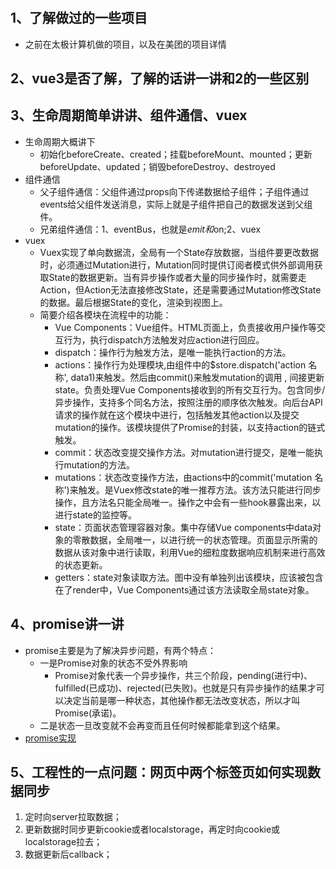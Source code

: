#

## 1、了解做过的一些项目
+ 之前在太极计算机做的项目，以及在美团的项目详情

## 2、vue3是否了解，了解的话讲一讲和2的一些区别

## 3、生命周期简单讲讲、组件通信、vuex
+ 生命周期大概讲下
  + 初始化beforeCreate、created；挂载beforeMount、mounted；更新beforeUpdate、updated；销毁beforeDestroy、destroyed
+ 组件通信
  + 父子组件通信：父组件通过props向下传递数据给子组件；子组件通过events给父组件发送消息，实际上就是子组件把自己的数据发送到父组件。
  + 兄弟组件通信：1、eventBus，也就是$emit和$on;2、vuex
+ vuex
  + Vuex实现了单向数据流，全局有一个State存放数据，当组件要更改数据时，必须通过Mutation进行，Mutation同时提供订阅者模式供外部调用获取State的数据更新。当有异步操作或者大量的同步操作时，就需要走Action，但Action无法直接修改State，还是需要通过Mutation修改State的数据。最后根据State的变化，渲染到视图上。
  + 简要介绍各模块在流程中的功能：
    + Vue Components：Vue组件。HTML页面上，负责接收用户操作等交互行为，执行dispatch方法触发对应action进行回应。
    + dispatch：操作行为触发方法，是唯一能执行action的方法。
    + actions：操作行为处理模块,由组件中的$store.dispatch('action 名称', data1)来触发。然后由commit()来触发mutation的调用 , 间接更新 state。负责处理Vue Components接收到的所有交互行为。包含同步/异步操作，支持多个同名方法，按照注册的顺序依次触发。向后台API请求的操作就在这个模块中进行，包括触发其他action以及提交mutation的操作。该模块提供了Promise的封装，以支持action的链式触发。
    + commit：状态改变提交操作方法。对mutation进行提交，是唯一能执行mutation的方法。
    + mutations：状态改变操作方法，由actions中的commit('mutation 名称')来触发。是Vuex修改state的唯一推荐方法。该方法只能进行同步操作，且方法名只能全局唯一。操作之中会有一些hook暴露出来，以进行state的监控等。
    + state：页面状态管理容器对象。集中存储Vue components中data对象的零散数据，全局唯一，以进行统一的状态管理。页面显示所需的数据从该对象中进行读取，利用Vue的细粒度数据响应机制来进行高效的状态更新。
    + getters：state对象读取方法。图中没有单独列出该模块，应该被包含在了render中，Vue Components通过该方法读取全局state对象。

## 4、promise讲一讲
+ promise主要是为了解决异步问题，有两个特点：
  + 一是Promise对象的状态不受外界影响
    + Promise对象代表一个异步操作，共三个阶段，pending(进行中)、fulfilled(已成功)、rejected(已失败)。也就是只有异步操作的结果才可以决定当前是哪一种状态，其他操作都无法改变状态，所以才叫Promise(承诺)。
  + 二是状态一旦改变就不会再变而且任何时候都能拿到这个结果。
+ [promise实现](https://www.jianshu.com/p/b63b6485ee7e)

## 5、工程性的一点问题：网页中两个标签页如何实现数据同步

1. 定时向server拉取数据；
2. 更新数据时同步更新cookie或者localstorage，再定时向cookie或localstorage拉去；
3. 数据更新后callback；